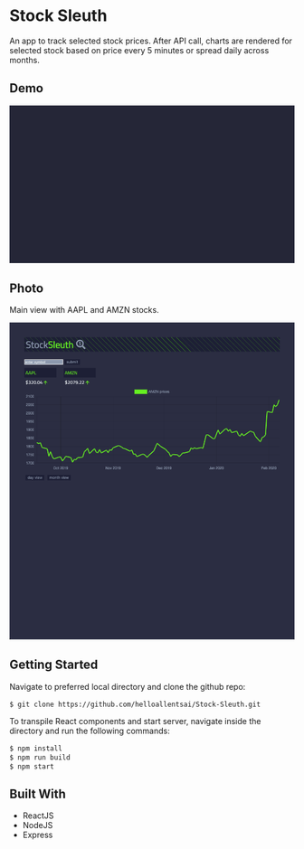 # Stock Sleuth

An app to track selected stock prices. After API call, charts are rendered for selected stock based on price every 5 minutes or spread daily across months.

## Demo

![demo](./public/demo.gif?raw=true)

## Photo

Main view with AAPL and AMZN stocks.

![main](./public/ss.png?raw=true)

## Getting Started

Navigate to preferred local directory and clone the github repo:

```
$ git clone https://github.com/helloallentsai/Stock-Sleuth.git
```

To transpile React components and start server, navigate inside the directory and run the following commands:

```
$ npm install
$ npm run build
$ npm start
```

## Built With

- ReactJS
- NodeJS
- Express

